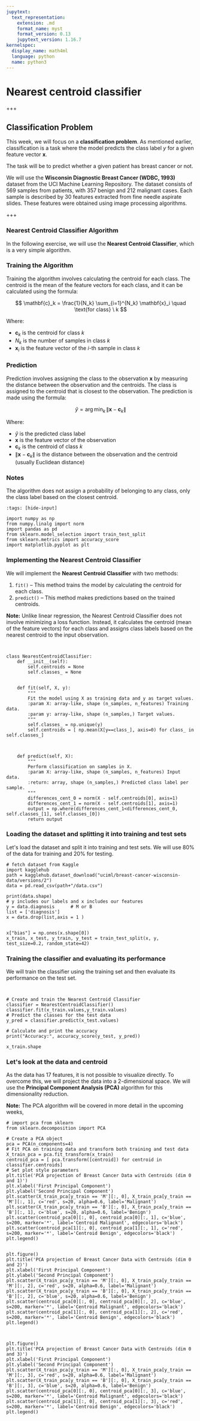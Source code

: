 ```yaml
---
jupytext:
  text_representation:
    extension: .md
    format_name: myst
    format_version: 0.13
    jupytext_version: 1.16.7
kernelspec:
  display_name: math4ml
  language: python
  name: python3
---
```


# Nearest centroid classifier

+++

## Classification Problem

This week, we will focus on a **classification problem**. As mentioned earlier, classification is a task where the model predicts the class label $y$ for a given feature vector $\mathbf{x}$. 

The task will be to predict whether a given patient has breast cancer or not.

We will use the **Wisconsin Diagnostic Breast Cancer (WDBC, 1993)** dataset from the UCI Machine Learning Repository. The dataset consists of 569 samples from patients, with 357 benign and 212 malignant cases. Each sample is described by 30 features extracted from fine needle aspirate slides. These features were obtained using image processing algorithms.

+++

### Nearest Centroid Classifier Algorithm

In the following exercise, we will use the **Nearest Centroid Classifier**, which is a very simple algorithm.

### Training the Algorithm
Training the algorithm involves calculating the centroid for each class. The centroid is the mean of the feature vectors for each class, and it can be calculated using the formula:

$$
\mathbf{c}_k = \frac{1}{N_k} \sum_{i=1}^{N_k} \mathbf{x}_i \quad \text{for class} \ k
$$

Where:
- $\mathbf{c}_k$ is the centroid for class $k$
- $N_k$ is the number of samples in class $k$
- $\mathbf{x}_i$ is the feature vector of the $i$-th sample in class $k$

### Prediction
Prediction involves assigning the class to the observation $\mathbf{x}$ by measuring the distance between the observation and the centroids. The class is assigned to the centroid that is closest to the observation. The prediction is made using the formula:

$$
\hat{y} = \arg\min_k \, \|\mathbf{x} - \mathbf{c}_k\|
$$

Where:
- $\hat{y}$ is the predicted class label
- $\mathbf{x}$ is the feature vector of the observation
- $\mathbf{c}_k$ is the centroid of class $k$
- $\|\mathbf{x} - \mathbf{c}_k\|$ is the distance between the observation and the centroid (usually Euclidean distance)

### Notes
The algorithm does not assign a probability of belonging to any class, only the class label based on the closest centroid.

```{code-cell} ipython3
:tags: [hide-input]

import numpy as np
from numpy.linalg import norm    
import pandas as pd
from sklearn.model_selection import train_test_split
from sklearn.metrics import accuracy_score
import matplotlib.pyplot as plt
```

### Implementing the Nearest Centroid Classifier

We will implement the **Nearest Centroid Classifier** with two methods: 

1. `fit()` – This method trains the model by calculating the centroid for each class.
2. `predict()` – This method makes predictions based on the trained centroids.

**Note:** Unlike linear regression, the Nearest Centroid Classifier does not involve minimizing a loss function. Instead, it calculates the centroid (mean of the feature vectors) for each class and assigns class labels based on the nearest centroid to the input observation.

```{code-cell} ipython3


class NearestCentroidClassifier:
    def __init__(self):
        self.centroids = None
        self.classes_ = None
        
    
    def fit(self, X, y):
        """
        Fit the model using X as training data and y as target values.
        :param X: array-like, shape (n_samples, n_features) Training data.
        :param y: array-like, shape (n_samples,) Target values.
        """
        self.classes_ = np.unique(y)
        self.centroids = [ np.mean(X[y==class_], axis=0) for class_ in self.classes_]

        
    
    def predict(self, X):
        """
        Perform classification on samples in X.
        :param X: array-like, shape (n_samples, n_features) Input data.
        :return: array, shape (n_samples,) Predicted class label per sample.
        """
        differences_cent_0 = norm(X - self.centroids[0], axis=1)
        differences_cent_1 = norm(X - self.centroids[1], axis=1)
        output = np.where(differences_cent_1<differences_cent_0, self.classes_[1], self.classes_[0])
        return output

```

### Loading the dataset and splitting it into training and test sets

Let's load the dataset and split it into training and test sets. We will use 80% of the data for training and 20% for testing.

```{code-cell} ipython3
# fetch dataset from Kaggle
import kagglehub
path = kagglehub.dataset_download("uciml/breast-cancer-wisconsin-data/versions/2")
data = pd.read_csv(path+"/data.csv")

print(data.shape)
# y includes our labels and x includes our features
y = data.diagnosis      # M or B 
list = ['diagnosis']
x = data.drop(list,axis = 1 )


x["bias"] = np.ones(x.shape[0])
x_train, x_test, y_train, y_test = train_test_split(x, y, test_size=0.2, random_state=42)
```

### Training the classifier and evaluating its performance

We will train the classifier using the training set and then evaluate its performance on the test set.

```{code-cell} ipython3


# Create and train the Nearest Centroid Classifier
classifier = NearestCentroidClassifier()
classifier.fit(x_train.values,y_train.values)
# Predict the classes for the test data
y_pred = classifier.predict(x_test.values)

# Calculate and print the accuracy
print("Accuracy:", accuracy_score(y_test, y_pred))
```

```{code-cell} ipython3
x_train.shape
```

### Let's look at the data and centroid

As the data has 17 features, it is not possible to visualize directly. To overcome this, we will project the data into a 2-dimensional space. We will use the **Principal Component Analysis (PCA)** algorithm for this dimensionality reduction.

**Note:** The PCA algorithm will be covered in more detail in the upcoming weeks,

```{code-cell} ipython3
# import pca from sklearn
from sklearn.decomposition import PCA

# Create a PCA object
pca = PCA(n_components=4)
# Fit PCA on training data and transform both training and test data
X_train_pca = pca.fit_transform(x_train)
centroid_pca = [ pca.transform([centroid]) for centroid in classifier.centroids]
# Set plot style parameters
plt.title('PCA projection of Breast Cancer Data with Centroids (dim 0 and 1)')
plt.xlabel('First Principal Component')
plt.ylabel('Second Principal Component')
plt.scatter(X_train_pca[y_train == 'M'][:, 0], X_train_pca[y_train == 'M'][:, 1], c='red', s=20, alpha=0.6, label='Malignant')
plt.scatter(X_train_pca[y_train == 'B'][:, 0], X_train_pca[y_train == 'B'][:, 1], c='blue', s=20, alpha=0.6, label='Benign')
plt.scatter(centroid_pca[0][:, 0], centroid_pca[0][:, 1], c='blue', s=200, marker='*', label='Centroid Malignant', edgecolors='black')
plt.scatter(centroid_pca[1][:, 0], centroid_pca[1][:, 1], c='red', s=200, marker='*', label='Centroid Benign', edgecolors='black')
plt.legend()


plt.figure()
plt.title('PCA projection of Breast Cancer Data with Centroids (dim 0 and 2)')
plt.xlabel('First Principal Component')
plt.ylabel('Second Principal Component')
plt.scatter(X_train_pca[y_train == 'M'][:, 0], X_train_pca[y_train == 'M'][:, 2], c='red', s=20, alpha=0.6, label='Malignant')
plt.scatter(X_train_pca[y_train == 'B'][:, 0], X_train_pca[y_train == 'B'][:, 2], c='blue', s=20, alpha=0.6, label='Benign')
plt.scatter(centroid_pca[0][:, 0], centroid_pca[0][:, 2], c='blue', s=200, marker='*', label='Centroid Malignant', edgecolors='black')
plt.scatter(centroid_pca[1][:, 0], centroid_pca[1][:, 2], c='red', s=200, marker='*', label='Centroid Benign', edgecolors='black')
plt.legend()



plt.figure()
plt.title('PCA projection of Breast Cancer Data with Centroids (dim 0 and 3)')
plt.xlabel('First Principal Component')
plt.ylabel('Second Principal Component')
plt.scatter(X_train_pca[y_train == 'M'][:, 0], X_train_pca[y_train == 'M'][:, 3], c='red', s=20, alpha=0.6, label='Malignant')
plt.scatter(X_train_pca[y_train == 'B'][:, 0], X_train_pca[y_train == 'B'][:, 3], c='blue', s=20, alpha=0.6, label='Benign')
plt.scatter(centroid_pca[0][:, 0], centroid_pca[0][:, 3], c='blue', s=200, marker='*', label='Centroid Malignant', edgecolors='black')
plt.scatter(centroid_pca[1][:, 0], centroid_pca[1][:, 3], c='red', s=200, marker='*', label='Centroid Benign', edgecolors='black')
plt.legend()
```
